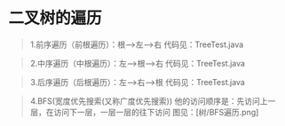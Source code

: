 # 二叉树的遍历

> 1.前序遍历（前根遍历）：根——>左——>右
代码见：TreeTest.java

> 2.中序遍历（中根遍历）：左——>根——>右
代码见：TreeTest.java

> 3.后序遍历（后根遍历）：左——>右——>根
代码见：TreeTest.java

> 4.BFS(宽度优先搜索(又称广度优先搜索))
他的访问顺序是：先访问上一层，在访问下一层，一层一层的往下访问
图见：[树/BFS遍历.png]